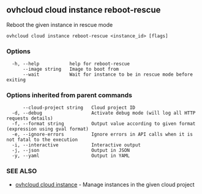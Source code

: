 ## ovhcloud cloud instance reboot-rescue

Reboot the given instance in rescue mode

```
ovhcloud cloud instance reboot-rescue <instance_id> [flags]
```

### Options

```
  -h, --help           help for reboot-rescue
      --image string   Image to boot from
      --wait           Wait for instance to be in rescue mode before exiting
```

### Options inherited from parent commands

```
      --cloud-project string   Cloud project ID
  -d, --debug                  Activate debug mode (will log all HTTP requests details)
  -f, --format string          Output value according to given format (expression using gval format)
  -e, --ignore-errors          Ignore errors in API calls when it is not fatal to the execution
  -i, --interactive            Interactive output
  -j, --json                   Output in JSON
  -y, --yaml                   Output in YAML
```

### SEE ALSO

* [ovhcloud cloud instance](ovhcloud_cloud_instance.md)	 - Manage instances in the given cloud project

